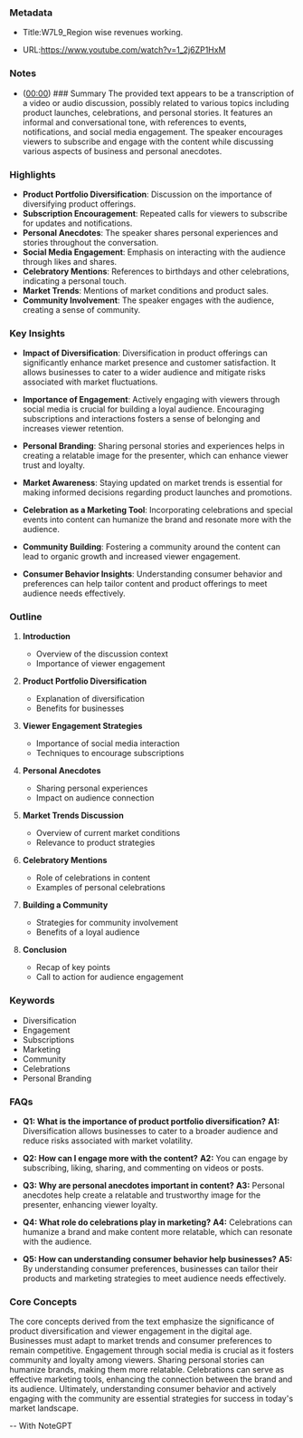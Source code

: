 ### Metadata

- Title:W7L9_Region wise revenues working.

- URL:<https://www.youtube.com/watch?v=1_2j6ZP1HxM>

### Notes

- ([00:00](https://www.youtube.com/watch?v=1_2j6ZP1HxM&t=0s)) ### Summary
The provided text appears to be a transcription of a video or audio discussion, possibly related to various topics including product launches, celebrations, and personal stories. It features an informal and conversational tone, with references to events, notifications, and social media engagement. The speaker encourages viewers to subscribe and engage with the content while discussing various aspects of business and personal anecdotes.

### Highlights

- **Product Portfolio Diversification**: Discussion on the importance of diversifying product offerings.
- **Subscription Encouragement**: Repeated calls for viewers to subscribe for updates and notifications.
- **Personal Anecdotes**: The speaker shares personal experiences and stories throughout the conversation.
- **Social Media Engagement**: Emphasis on interacting with the audience through likes and shares.
- **Celebratory Mentions**: References to birthdays and other celebrations, indicating a personal touch.
- **Market Trends**: Mentions of market conditions and product sales.
- **Community Involvement**: The speaker engages with the audience, creating a sense of community.

### Key Insights

- **Impact of Diversification**: Diversification in product offerings can significantly enhance market presence and customer satisfaction. It allows businesses to cater to a wider audience and mitigate risks associated with market fluctuations.
  
- **Importance of Engagement**: Actively engaging with viewers through social media is crucial for building a loyal audience. Encouraging subscriptions and interactions fosters a sense of belonging and increases viewer retention.

- **Personal Branding**: Sharing personal stories and experiences helps in creating a relatable image for the presenter, which can enhance viewer trust and loyalty.

- **Market Awareness**: Staying updated on market trends is essential for making informed decisions regarding product launches and promotions.

- **Celebration as a Marketing Tool**: Incorporating celebrations and special events into content can humanize the brand and resonate more with the audience.

- **Community Building**: Fostering a community around the content can lead to organic growth and increased viewer engagement.

- **Consumer Behavior Insights**: Understanding consumer behavior and preferences can help tailor content and product offerings to meet audience needs effectively.

### Outline

1. **Introduction**
   - Overview of the discussion context
   - Importance of viewer engagement

2. **Product Portfolio Diversification**
   - Explanation of diversification
   - Benefits for businesses

3. **Viewer Engagement Strategies**
   - Importance of social media interaction
   - Techniques to encourage subscriptions

4. **Personal Anecdotes**
   - Sharing personal experiences
   - Impact on audience connection

5. **Market Trends Discussion**
   - Overview of current market conditions
   - Relevance to product strategies

6. **Celebratory Mentions**
   - Role of celebrations in content
   - Examples of personal celebrations

7. **Building a Community**
   - Strategies for community involvement
   - Benefits of a loyal audience

8. **Conclusion**
   - Recap of key points
   - Call to action for audience engagement

### Keywords

- Diversification
- Engagement
- Subscriptions
- Marketing
- Community
- Celebrations
- Personal Branding

### FAQs

- **Q1: What is the importance of product portfolio diversification?**
  **A1:** Diversification allows businesses to cater to a broader audience and reduce risks associated with market volatility.

- **Q2: How can I engage more with the content?**
  **A2:** You can engage by subscribing, liking, sharing, and commenting on videos or posts.

- **Q3: Why are personal anecdotes important in content?**
  **A3:** Personal anecdotes help create a relatable and trustworthy image for the presenter, enhancing viewer loyalty.

- **Q4: What role do celebrations play in marketing?**
  **A4:** Celebrations can humanize a brand and make content more relatable, which can resonate with the audience.

- **Q5: How can understanding consumer behavior help businesses?**
  **A5:** By understanding consumer preferences, businesses can tailor their products and marketing strategies to meet audience needs effectively.

### Core Concepts

The core concepts derived from the text emphasize the significance of product diversification and viewer engagement in the digital age. Businesses must adapt to market trends and consumer preferences to remain competitive. Engagement through social media is crucial as it fosters community and loyalty among viewers. Sharing personal stories can humanize brands, making them more relatable. Celebrations can serve as effective marketing tools, enhancing the connection between the brand and its audience. Ultimately, understanding consumer behavior and actively engaging with the community are essential strategies for success in today's market landscape.

-- With NoteGPT
